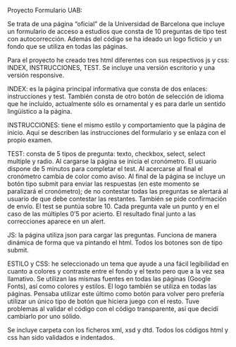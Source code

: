 Proyecto Formulario UAB:

Se trata de una página “oficial” de la Universidad de Barcelona que incluye un formulario de acceso a estudios que consta de 10 preguntas de tipo test con autocorrección. 
Además del código se ha ideado un logo ficticio y un fondo que se utiliza en todas las páginas.

Para el proyecto he creado tres html diferentes con sus respectivos js y css: INDEX, INSTRUCCIONES, TEST. Se incluye una versión escritorio y una versión responsive. 


INDEX: es la página principal informativa que consta de dos enlaces: instrucciones y test. También consta de otro botón de selección de idioma que he incluído, actualmente sólo es ornamental y es para darle un sentido lingüístico a la página.

INSTRUCCIONES: tiene el mismo estilo y comportamiento que la página de inicio. Aquí se describen las instrucciones del formulario y se enlaza con el propio examen.

TEST: consta de 5 tipos de pregunta: texto, checkbox, select, select multiple y radio. Al cargarse la página se inicia el cronómetro. El usuario dispone de 5 minutos para completar el test. Al acercarse al final el cronómetro cambia de color como aviso.
Al final de la página se incluye un botón tipo submit para enviar las respuestas (en este momento se paralizará el cronómetro); de no contestar todas las preguntas se alertará al usuario de que debe contestar las restantes. También se pide confirmación de envío.
El test se puntúa sobre 10. Cada pregunta vale un punto y en el caso de las múltiples 0’5 por acierto. El resultado final junto a las correcciones aparece en un alert.

JS: la página utiliza json para cargar las preguntas. Funciona de manera dinámica de forma que va pintando el html. Todos los botones son de tipo submit.

ESTILO y CSS: he seleccionado un tema que ayude a una fácil legibilidad en cuanto a colores y contraste entre el fondo y el texto pero que a la vez sea llamativo. Se utilizan las mismas fuentes en todas las páginas (Google Fonts), así como colores y estilos. El logo también se utiliza en todas las páginas. Pensaba utilizar este último como botón para volver pero prefería utilizar un único tipo de botón que hiciera juego con el resto.
Tuve problemas al validar el código con el código transparente, así que decidí cambiarlo por uno sólido.

Se incluye carpeta con los ficheros xml, xsd y dtd. 
Todos los códigos html y css han sido validados e indentados.
